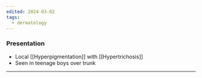 ```yaml
---
edited: 2024-03-02
tags:
  - dermatology
---
```

### Presentation
- Local [[Hyperpigmentation]] with [[Hypertrichosis]]
- Seen in teenage boys over trunk

---
